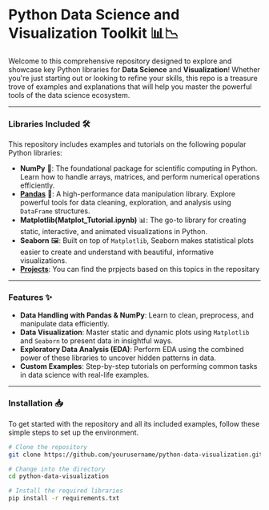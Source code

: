 # Python Data Science and Visualization Toolkit 📊📉

Welcome to this comprehensive repository designed to explore and showcase key Python libraries for **Data Science** and **Visualization**! Whether you're just starting out or looking to refine your skills, this repo is a treasure trove of examples and explanations that will help you master the powerful tools of the data science ecosystem.

---

### Libraries Included 🛠️

This repository includes examples and tutorials on the following popular Python libraries:

- **NumPy** 🔢: The foundational package for scientific computing in Python. Learn how to handle arrays, matrices, and perform numerical operations efficiently.
- **[Pandas](Pandas_tutorial.ipynb)** 🧮: A high-performance data manipulation library. Explore powerful tools for data cleaning, exploration, and analysis using `DataFrame` structures.
- **Matplotlib(Matplot_Tutorial.ipynb)** 📊: The go-to library for creating static, interactive, and animated visualizations in Python.
- **Seaborn** 🖼️: Built on top of `Matplotlib`, Seaborn makes statistical plots easier to create and understand with beautiful, informative visualizations.
- **[Projects](projects)**: You can find the prpjects based on this topics in the repositary

---

### Features ✨

- **Data Handling with Pandas & NumPy**: Learn to clean, preprocess, and manipulate data efficiently.
- **Data Visualization**: Master static and dynamic plots using `Matplotlib` and `Seaborn` to present data in insightful ways.
- **Exploratory Data Analysis (EDA)**: Perform EDA using the combined power of these libraries to uncover hidden patterns in data.
- **Custom Examples**: Step-by-step tutorials on performing common tasks in data science with real-life examples.

---

### Installation 📥

To get started with the repository and all its included examples, follow these simple steps to set up the environment.

```bash
# Clone the repository
git clone https://github.com/yourusername/python-data-visualization.git

# Change into the directory
cd python-data-visualization

# Install the required libraries
pip install -r requirements.txt

